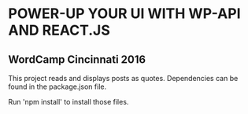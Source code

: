 # POWER-UP YOUR UI WITH WP-API AND REACT.JS

## WordCamp Cincinnati 2016

This project reads and displays posts as quotes. Dependencies can be found in the package.json file.

Run 'npm install' to install those files.
